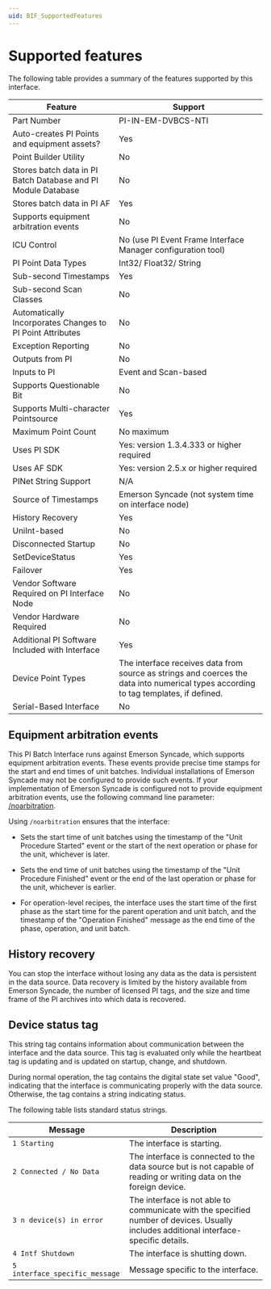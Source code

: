 ```yaml
---
uid: BIF_SupportedFeatures
---
```


# Supported features

<!-- Mark Bishop 6/18: Customized for Emerson Syncade -->

The following table provides a summary of the features supported by this interface. 

<!-- framework content -->

| Feature | Support |
| ------- | ------- |
| Part Number |  PI-IN-EM-DVBCS-NTI  |
| Auto-creates PI Points and equipment assets? | Yes |
| Point Builder Utility | No |
| Stores batch data in PI Batch Database and PI Module Database | No |
| Stores batch data in PI AF | Yes |
| Supports equipment arbitration events | No |
| ICU Control | No (use PI Event Frame Interface Manager configuration tool) |
| PI Point Data Types | Int32/ Float32/ String |
| Sub-second Timestamps | Yes |
| Sub-second Scan Classes | No |
| Automatically Incorporates Changes to PI Point Attributes | No |
| Exception Reporting | No |
| Outputs from PI | No |
| Inputs to PI | Event and Scan-based |
| Supports Questionable Bit | No |
| Supports Multi-character Pointsource | Yes |
| Maximum Point Count | No maximum |
| Uses PI SDK | Yes: version 1.3.4.333 or higher required|
| Uses AF SDK | Yes: version 2.5.x or higher required |
| PINet String Support | N/A |
| Source of Timestamps | Emerson Syncade (not system time on interface node) |
| History Recovery | Yes |
| UniInt-based | No |
| Disconnected Startup | No |
| SetDeviceStatus | Yes |
| Failover | Yes |
| Vendor Software Required on PI Interface Node | No |
| Vendor Hardware Required | No |
| Additional PI Software Included with Interface | Yes  |
| Device Point Types | The interface receives data from source as strings and coerces the data into numerical types according to tag templates, if defined.|
| Serial-Based Interface | No |

## Equipment arbitration events

This PI Batch Interface runs against Emerson Syncade, which supports equipment arbitration events. These events provide precise time stamps for the start and end times of unit batches. Individual installations of Emerson Syncade may not be configured to provide such events. If your implementation of Emerson Syncade is configured not to provide equipment arbitration events, use the following command line parameter: [/noarbitration](xref:BIF_CommandLineParameterReference#/noarbitration). 

Using `/noarbitration` ensures that the interface:

* Sets the start time of unit batches using the timestamp of the "Unit Procedure Started" event or the start of the next operation or phase for the unit, whichever is later.

* Sets the end time of unit batches using the timestamp of the "Unit Procedure Finished" event or the end of the last operation or phase for the unit, whichever is earlier.

* For operation-level recipes, the interface uses the start time of the first phase as the start time for the parent operation and unit batch, and the timestamp of the "Operation Finished" message as the end time of the phase, operation, and unit batch.

## History recovery

You can stop the interface without losing any data as the data is persistent in the data source. Data recovery is limited by the history available from Emerson Syncade, the number of licensed PI tags, and the size and time frame of the PI archives into which data is recovered.

## Device status tag

This string tag contains information about communication between the interface and the data source. This tag is evaluated only while the heartbeat tag is updating and is updated on startup, change, and shutdown.

During normal operation, the tag contains the digital state set value "Good", indicating that the interface is communicating properly with the data source. Otherwise, the tag contains a string indicating status.

The following table lists standard status strings.

| Message | Description |
|--|--|
| `1 Starting` | The interface is starting. |
| `2 Connected / No Data` | The interface is connected to the data source but is not capable of reading or writing data on the foreign device. |
| `3 n device(s) in error` | The interface is not able to communicate with the specified number of devices. Usually includes additional interface-specific details. |
| `4 Intf Shutdown` | The interface is shutting down. |
| `5 interface_specific_message` | Message specific to the interface. |
